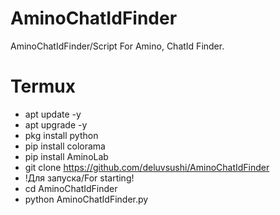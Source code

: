 # AminoChatIdFinder
AminoChatIdFinder/Script For Amino, ChatId Finder.

# Termux
- apt update -y
- apt upgrade -y
- pkg install python
- pip install colorama
- pip install AminoLab
- git clone https://github.com/deluvsushi/AminoChatIdFinder
- !Для запуска/For starting!
- cd AminoChatIdFinder
- python AminoChatIdFinder.py
